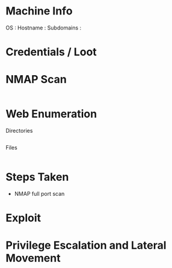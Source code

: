 Machine Info
============
OS         : 
Hostname   : 
Subdomains : 

Credentials / Loot
==================

NMAP Scan
=========
```
```

Web Enumeration
===============
Directories
```
```

Files
```
```

Steps Taken
===========

- NMAP full port scan

Exploit
=======

Privilege Escalation and Lateral Movement
=========================================

